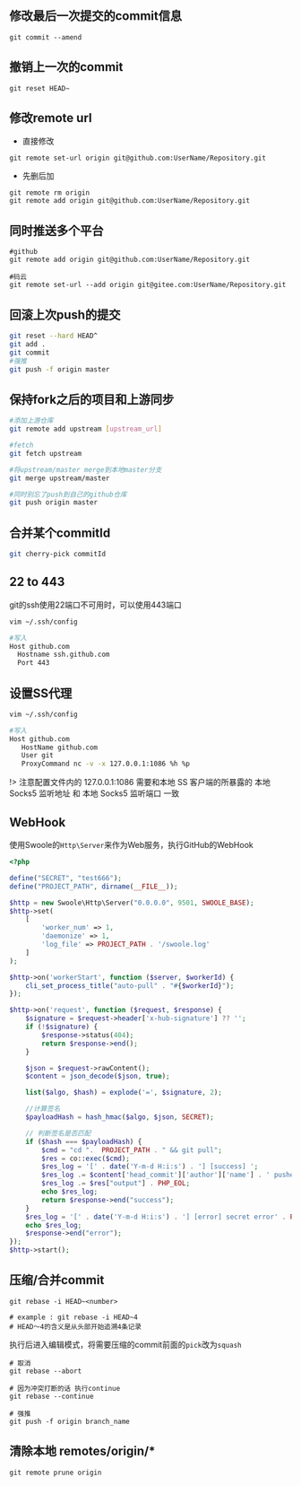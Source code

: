## 修改最后一次提交的commit信息

```shell
git commit --amend
```

## 撤销上一次的commit

```shell
git reset HEAD~
```

## 修改remote url

* 直接修改

```shell
git remote set-url origin git@github.com:UserName/Repository.git
```

* 先删后加

```shell
git remote rm origin
git remote add origin git@github.com:UserName/Repository.git
```

## 同时推送多个平台

```shell
#github
git remote add origin git@github.com:UserName/Repository.git

#码云
git remote set-url --add origin git@gitee.com:UserName/Repository.git
```

## 回滚上次push的提交

```bash
git reset --hard HEAD^
git add .
git commit
#强推
git push -f origin master
```

## 保持fork之后的项目和上游同步

```bash
#添加上游仓库
git remote add upstream [upstream_url]

#fetch
git fetch upstream

#将upstream/master merge到本地master分支
git merge upstream/master

#同时别忘了push到自己的github仓库
git push origin master
```

## 合并某个commitId

```bash
git cherry-pick commitId
```

## 22 to 443

git的ssh使用22端口不可用时，可以使用443端口

```bash
vim ~/.ssh/config

#写入
Host github.com
  Hostname ssh.github.com
  Port 443
```

## 设置SS代理

```bash
vim ~/.ssh/config

#写入
Host github.com
   HostName github.com
   User git
   ProxyCommand nc -v -x 127.0.0.1:1086 %h %p
```

!> 注意配置文件内的 127.0.0.1:1086 需要和本地 SS 客户端的所暴露的 本地 Socks5 监听地址 和 本地 Socks5 监听端口 一致

## WebHook

使用Swoole的`Http\Server`来作为Web服务，执行GitHub的WebHook

```php
<?php

define("SECRET", "test666");
define("PROJECT_PATH", dirname(__FILE__));

$http = new Swoole\Http\Server("0.0.0.0", 9501, SWOOLE_BASE);
$http->set(
    [
        'worker_num' => 1,
        'daemonize' => 1,
        'log_file' => PROJECT_PATH . '/swoole.log'
    ]
);

$http->on('workerStart', function ($server, $workerId) {
    cli_set_process_title("auto-pull" . "#{$workerId}");
});

$http->on('request', function ($request, $response) {
    $signature = $request->header['x-hub-signature'] ?? '';
    if (!$signature) {
        $response->status(404);
        return $response->end();
    }

    $json = $request->rawContent();
    $content = json_decode($json, true);

    list($algo, $hash) = explode('=', $signature, 2);

    //计算签名
    $payloadHash = hash_hmac($algo, $json, SECRET);

    // 判断签名是否匹配
    if ($hash === $payloadHash) {
        $cmd = "cd ".  PROJECT_PATH . " && git pull";
        $res = co::exec($cmd);
        $res_log = '[' . date('Y-m-d H:i:s') . '] [success] ';
        $res_log .= $content['head_commit']['author']['name'] . ' pushed ' . count($content['commits']) . ' commits' . PHP_EOL;
        $res_log .= $res["output"] . PHP_EOL;
        echo $res_log;
        return $response->end("success");
    }
    $res_log = '[' . date('Y-m-d H:i:s') . '] [error] secret error' . PHP_EOL;
    echo $res_log;
    $response->end("error");
});
$http->start();
```

## 压缩/合并commit

```shell
git rebase -i HEAD~<number>

# example : git rebase -i HEAD~4
# HEAD～4的含义是从头部开始追溯4条记录
```

执行后进入编辑模式，将需要压缩的commit前面的`pick`改为`squash`

```shell
# 取消
git rebase --abort

# 因为冲突打断的话 执行continue
git rebase --continue

# 强推
git push -f origin branch_name
```

## 清除本地 remotes/origin/*

```shell
git remote prune origin
```